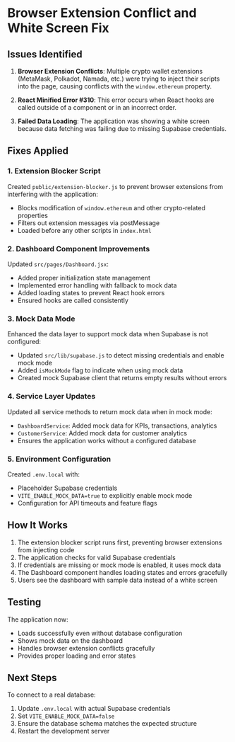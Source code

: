 # Browser Extension Conflict and White Screen Fix

## Issues Identified

1. **Browser Extension Conflicts**: Multiple crypto wallet extensions (MetaMask, Polkadot, Namada, etc.) were trying to inject their scripts into the page, causing conflicts with the `window.ethereum` property.

2. **React Minified Error #310**: This error occurs when React hooks are called outside of a component or in an incorrect order.

3. **Failed Data Loading**: The application was showing a white screen because data fetching was failing due to missing Supabase credentials.

## Fixes Applied

### 1. Extension Blocker Script
Created `public/extension-blocker.js` to prevent browser extensions from interfering with the application:
- Blocks modification of `window.ethereum` and other crypto-related properties
- Filters out extension messages via postMessage
- Loaded before any other scripts in `index.html`

### 2. Dashboard Component Improvements
Updated `src/pages/Dashboard.jsx`:
- Added proper initialization state management
- Implemented error handling with fallback to mock data
- Added loading states to prevent React hook errors
- Ensured hooks are called consistently

### 3. Mock Data Mode
Enhanced the data layer to support mock data when Supabase is not configured:
- Updated `src/lib/supabase.js` to detect missing credentials and enable mock mode
- Added `isMockMode` flag to indicate when using mock data
- Created mock Supabase client that returns empty results without errors

### 4. Service Layer Updates
Updated all service methods to return mock data when in mock mode:
- `DashboardService`: Added mock data for KPIs, transactions, analytics
- `CustomerService`: Added mock data for customer analytics
- Ensures the application works without a configured database

### 5. Environment Configuration
Created `.env.local` with:
- Placeholder Supabase credentials
- `VITE_ENABLE_MOCK_DATA=true` to explicitly enable mock mode
- Configuration for API timeouts and feature flags

## How It Works

1. The extension blocker script runs first, preventing browser extensions from injecting code
2. The application checks for valid Supabase credentials
3. If credentials are missing or mock mode is enabled, it uses mock data
4. The Dashboard component handles loading states and errors gracefully
5. Users see the dashboard with sample data instead of a white screen

## Testing

The application now:
- Loads successfully even without database configuration
- Shows mock data on the dashboard
- Handles browser extension conflicts gracefully
- Provides proper loading and error states

## Next Steps

To connect to a real database:
1. Update `.env.local` with actual Supabase credentials
2. Set `VITE_ENABLE_MOCK_DATA=false`
3. Ensure the database schema matches the expected structure
4. Restart the development server